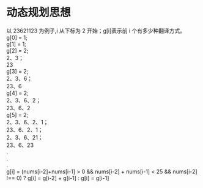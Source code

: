 #

# 动态规划思想

以 23621123 为例子,i 从下标为 2 开始；g[i]表示前 i 个有多少种翻译方式。
<br/>
g[0] = 1;
<br/>
g[1] = 1;
<br>
g[2] = 2;
<br>
2、3；
<br>
23
<br>
g[3] = 2;
<br>
2、3、6；
<br>
23、6
<br>
g[4] = 2;
<br>
2、3、6、2；
<br>
23、6、2
<br>
g[5] = 2;
<br>
2、3、6、2、1；
<br>
23、6、2、1；
<br>
2、3、6、21；
<br>
23、6、23
<br>
.
<br>
.
<br>
.
<br>
g[i] = (nums[i-2]+nums[i-1] > 0 && nums[i-2] + nums[i-1] < 25 && nums[i-2] !== 0) ? g[i] = g[i-2] + g[i-1] : g[i] = g[i-1]
